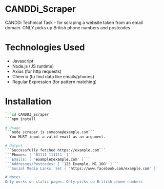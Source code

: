 # CANDDi_Scraper
CANDDi Technical Task - for scraping a website taken from an email domain. ONLY picks up British phone numbers and postcodes.

# Technologies Used
- Javascript
- Node.js (JS runtime)
- Axios (for http requests)
- Cheerio (to find data like emails/phones)
- Regular Expression (for pattern matching)

# Installation
```bash git clone https://github.com/piousity/CANDDI_Scraper.git
```cd CANDDI_Scraper 
```npm install

# Usage
```node scraper.js someone@example.com```
- You MUST input a valid email as an argument.

# Output
```Successfully fetched https://example.com```
```Phones: [ '01111 111111` ]```
```Emails: [ 'example@example.com' ]```
```Addresses/Postcodes: [ '123 Example, M1 1OO' ]```
```Social Media Links: Set { 'https://www.facebook.com/example.com' }```

# Notes
Only works on static pages. Only picks up British phone numbers
